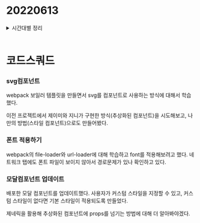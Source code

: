 # 20220613

<details>
<summary>시간대별 정리</summary>

### 아침

지난 프로젝트 복습

### 오전

미션 요구 사항 맛보기

### 오후

수업

npm modal 컴포넌트 업데이트

### 저녁

react-typescript-boilertemplate 업데이트

</details>
<br>

# 코드스쿼드

### svg컴포넌트

webpack 보일러 템플릿을 만들면서 svg를 컴포넌트로 사용하는 방식에 대해서 학습했다.

이전 프로젝트에서 제이미와 지니가 구현한 방식(추상화된 컴포넌트)을 시도해보고, 나만의 방법(스타일 컴포넌트)으로도 만들어봤다.

### 폰트 적용하기

webpack의 file-loader와 url-loader에 대해 학습하고 font를 적용해보려고 했다. 네트워크 탭에도 폰트 파일이 보이지 않아서 경로문제가 있나 확인하고 있다.

### 모달컴포넌트 업데이트

배포한 모달 컴포넌트를 업데이트했다. 사용자가 커스텀 스타일을 지정할 수 있고, 커스텀 스타일이 없다면 기본 스타일이 적용되도록 만들었다.

제네릭을 활용해 추상화된 컴포넌트에 props를 넘기는 방법에 대해 더 알아봐야겠다.
